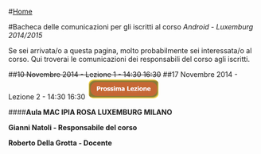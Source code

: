 #[Home](https://github.com/rdgmus/Luxemburg/blob/master/README.md#readme)

#Bacheca delle comunicazioni per gli iscritti al corso _Android - Luxemburg 2014/2015_

Se sei arrivata/o a questa pagina, molto probabilmente sei interessata/o al corso. Qui troverai le comunicazioni dei responsabili del corso agli iscritti.

##~~10 Novembre 2014 - Lezione 1 - 14:30 16:30~~ 
##17 Novembre 2014 - Lezione 2 - 14:30 16:30 ![prossima lezione](https://github.com/rdgmus/Luxemburg/blob/master/images/next%20lesson.png)

####__Aula MAC IPIA ROSA LUXEMBURG MILANO__

**Gianni Natoli - Responsabile del corso**

**Roberto Della Grotta - Docente**
